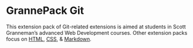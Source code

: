 # GrannePack Git

This extension pack of Git-related extensions is aimed at students in Scott Granneman’s advanced Web Development courses. Other extension packs focus on [HTML](https://marketplace.visualstudio.com/items?itemName=granneman.grannepack-html), [CSS](https://marketplace.visualstudio.com/items?itemName=granneman.grannepack-css), & [Markdown](https://marketplace.visualstudio.com/items?itemName=granneman.grannepack-markdown).
